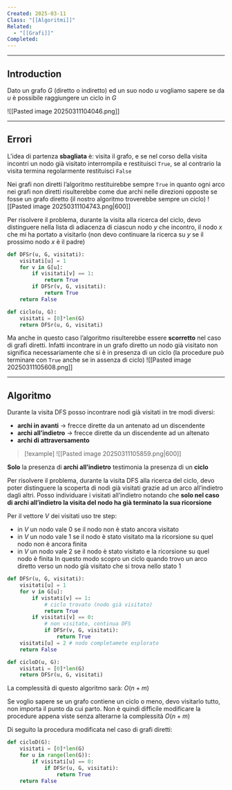 ```yaml
---
Created: 2025-03-11
Class: "[[Algoritmi]]"
Related:
  - "[[Grafi]]"
Completed:
---
```

---
## Introduction
Dato un grafo $G$ (diretto o indiretto) ed un suo nodo $u$ vogliamo sapere se da $u$ è possibile raggiungere un ciclo in $G$

![[Pasted image 20250311104046.png]]

---
## Errori
L’idea di partenza **sbagliata** è: visita il grafo, e se nel corso della visita incontri un nodo già visitato interrompila e restituisci `True`, se al contrario la visita termina regolarmente restituisci `False`

Nei grafi non diretti l’algoritmo restituirebbe sempre `True` in quanto ogni arco nei grafi non diretti risulterebbe come due archi nelle direzioni opposte se fosse un grafo diretto (il nostro algoritmo troverebbe sempre un ciclo)
![[Pasted image 20250311104743.png|600]]

Per risolvere il problema, durante la visita alla ricerca del ciclo, devo distinguere nella lista di adiacenza di ciascun nodo $y$ che incontro, il nodo $x$ che mi ha portato a visitarlo (non devo continuare la ricerca su $y$ se il prossimo nodo $x$ è il padre)

```python
def DFSr(u, G, visitati):
	visitati[u] = 1
	for v in G[u]:
		if visitati[v] == 1:
			return True
		if DFSr(v, G, visitati):
			return True
	return False

def ciclo(u, G):
	visitati = [0]*len(G)
	return DFSr(u, G, visitati)
```

Ma anche in questo caso l’algoritmo risulterebbe essere **scorretto** nel caso di grafi diretti. Infatti incontrare in un grafo diretto un nodo già visitato non significa necessariamente che si è in presenza di un ciclo (la procedure può terminare con `True` anche se in assenza di ciclo)
![[Pasted image 20250311105608.png]]

---
## Algoritmo
Durante la visita DFS posso incontrare nodi già visitati in tre modi diversi:
- **archi in avanti** → frecce dirette da un antenato ad un discendente
- **archi all’indietro** → frecce dirette da un discendente ad un altenato
- **archi di attraversamento**

>[!example]
>![[Pasted image 20250311105859.png|600]]

**Solo** la presenza di **archi all’indietro** testimonia la presenza di un **ciclo**

Per risolvere il problema, durante la visita DFS alla ricerca del ciclo, devo poter distinguere la scoperta di nodi già visitati grazie ad un arco all’indietro dagli altri.
Posso individuare i visitati all’indietro notando che **solo nel caso di archi all’indietro la visita del nodo ha già terminato la sua ricorsione**

Per il vettore $V$ dei visitati uso tre step:
- in $V$ un nodo vale $0$ se il nodo non è stato ancora visitato
- in $V$ un nodo vale $1$ se il nodo è stato visitato ma la ricorsione su quel nodo non è ancora finita
- in $V$ un nodo vale $2$ se il nodo è stato visitato e la ricorsione su quel nodo è finita
In questo modo scopro un ciclo quando trovo un arco diretto verso un nodo già visitato che si trova nello stato $1$

```python
def DFSr(u, G, visitati):
	visitati[u] = 1
	for v in G[u]:
		if vistati[v] == 1:
			# ciclo trovato (nodo già visitato)
			return True
		if visitati[v] == 0:
			# non visitato, continua DFS
			if DFSr(v, G, visitati):
				return True
	visitati[u] = 2 # nodo completamete esplorato
	return False

def cicloD(u, G):
	visitati = [0]*len(G)
	return DFSr(u, G, visitati)
```
La complessità di questo algoritmo sarà: $O(n+m)$

Se voglio sapere se un grafo contiene un ciclo o meno, devo visitarlo tutto, non importa il punto da cui parto. Non è quindi difficile modificare la procedure appena viste senza alterarne la complessità $O(n+m)$

Di seguito la procedura modificata nel caso di grafi diretti:
```python
def cicloD(G):
	visitati = [0]*len(G)
	for u in range(len(G)):
		if visitati[u] == 0:
			if DFSr(u, G, visitati):
				return True
	return False
```
